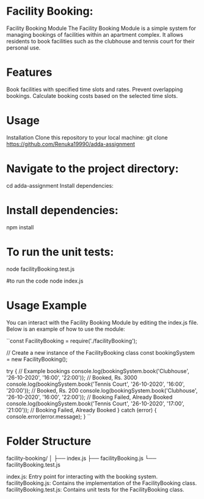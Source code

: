 
# Facility Booking:

Facility Booking Module
The Facility Booking Module is a simple system for managing bookings of facilities within an apartment complex. It allows residents to book facilities such as the clubhouse and tennis court for their personal use.

# Features
Book facilities with specified time slots and rates.
Prevent overlapping bookings.
Calculate booking costs based on the selected time slots.
# Usage
Installation
Clone this repository to your local machine:
git clone https://github.com/Renuka19990/adda-assignment

# Navigate to the project directory:
cd adda-assignment
Install dependencies:


# Install dependencies:
npm install


# To run the unit tests:
node facilityBooking.test.js

#to run the code
node index.js

# Usage Example
You can interact with the Facility Booking Module by editing the index.js file. Below is an example of how to use the module:

``const FacilityBooking = require('./facilityBooking');

// Create a new instance of the FacilityBooking class
const bookingSystem = new FacilityBooking();

try {
    // Example bookings
    console.log(bookingSystem.book('Clubhouse', '26-10-2020', '16:00', '22:00')); // Booked, Rs. 3000
    console.log(bookingSystem.book('Tennis Court', '26-10-2020', '16:00', '20:00')); // Booked, Rs. 200
    console.log(bookingSystem.book('Clubhouse', '26-10-2020', '16:00', '22:00')); // Booking Failed, Already Booked
    console.log(bookingSystem.book('Tennis Court', '26-10-2020', '17:00', '21:00')); // Booking Failed, Already Booked
} catch (error) {
    console.error(error.message);
}
``

# Folder Structure
facility-booking/
│
├── index.js
├── facilityBooking.js
└── facilityBooking.test.js

index.js: Entry point for interacting with the booking system.
facilityBooking.js: Contains the implementation of the FacilityBooking class.
facilityBooking.test.js: Contains unit tests for the FacilityBooking class.
